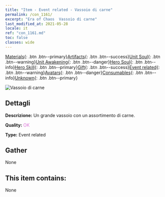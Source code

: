 ```yaml
---
title: "Item - Event related - Vassoio di carne"
permalink: /con_1161/
excerpt: "Era of Chaos  Vassoio di carne"
last_modified_at: 2021-05-28
locale: it
ref: "con_1161.md"
toc: false
classes: wide
---
```

 [Materials](/ItemsIT/){: .btn .btn--primary}[Artifacts](/ItemsIT/Artifacts/){: .btn .btn--success}[Unit Soul](/ItemsIT/UnitSoul/){: .btn .btn--warning}[Unit Awakening](/ItemsIT/UnitAwakening/){: .btn .btn--danger}[Hero Soul](/ItemsIT/HeroSoul/){: .btn .btn--info}[Hero Skill](/ItemsIT/HeroSkill/){: .btn .btn--primary}[Gift](/ItemsIT/Gift/){: .btn .btn--success}[Event related](/ItemsIT/Events/){: .btn .btn--warning}[Avatars](/ItemsIT/Avatars/){: .btn .btn--danger}[Consumables](/ItemsIT/Consumables/){: .btn .btn--info}[Unknown](/ItemsIT/Unknown/){: .btn .btn--primary}

 ![Vassoio di carne](/images/t/i_8150011.png)

## Dettagli
 **Descrizione:** Un grande vassoio con un assortimento di carne.

 **Quality:** <span style="color: #DA70D6">OK</span>

 **Type:** Event related

## Gather

  None

## This item contains:

  None

